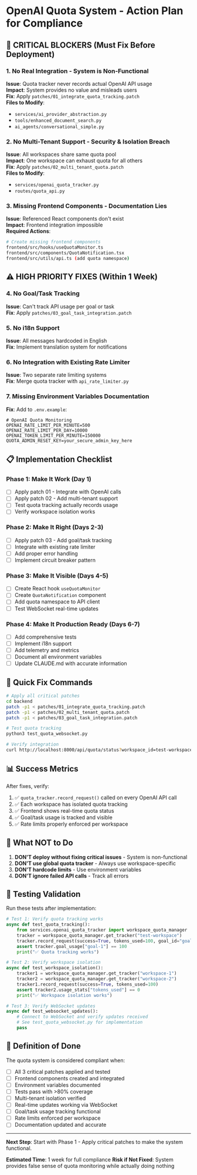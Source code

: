# OpenAI Quota System - Action Plan for Compliance

## 🚨 CRITICAL BLOCKERS (Must Fix Before Deployment)

### 1. **No Real Integration** - System is Non-Functional
**Issue**: Quota tracker never records actual OpenAI API usage  
**Impact**: System provides no value and misleads users  
**Fix**: Apply `patches/01_integrate_quota_tracking.patch`  
**Files to Modify**:
- `services/ai_provider_abstraction.py`
- `tools/enhanced_document_search.py`
- `ai_agents/conversational_simple.py`

### 2. **No Multi-Tenant Support** - Security & Isolation Breach
**Issue**: All workspaces share same quota pool  
**Impact**: One workspace can exhaust quota for all others  
**Fix**: Apply `patches/02_multi_tenant_quota.patch`  
**Files to Modify**:
- `services/openai_quota_tracker.py`
- `routes/quota_api.py`

### 3. **Missing Frontend Components** - Documentation Lies
**Issue**: Referenced React components don't exist  
**Impact**: Frontend integration impossible  
**Required Actions**:
```bash
# Create missing frontend components
frontend/src/hooks/useQuotaMonitor.ts
frontend/src/components/QuotaNotification.tsx
frontend/src/utils/api.ts (add quota namespace)
```

## ⚠️ HIGH PRIORITY FIXES (Within 1 Week)

### 4. **No Goal/Task Tracking**
**Issue**: Can't track API usage per goal or task  
**Fix**: Apply `patches/03_goal_task_integration.patch`  

### 5. **No i18n Support**
**Issue**: All messages hardcoded in English  
**Fix**: Implement translation system for notifications

### 6. **No Integration with Existing Rate Limiter**
**Issue**: Two separate rate limiting systems  
**Fix**: Merge quota tracker with `api_rate_limiter.py`

### 7. **Missing Environment Variables Documentation**
**Fix**: Add to `.env.example`:
```env
# OpenAI Quota Monitoring
OPENAI_RATE_LIMIT_PER_MINUTE=500
OPENAI_RATE_LIMIT_PER_DAY=10000
OPENAI_TOKEN_LIMIT_PER_MINUTE=150000
QUOTA_ADMIN_RESET_KEY=your_secure_admin_key_here
```

## 📋 Implementation Checklist

### Phase 1: Make It Work (Day 1)
- [ ] Apply patch 01 - Integrate with OpenAI calls
- [ ] Apply patch 02 - Add multi-tenant support
- [ ] Test quota tracking actually records usage
- [ ] Verify workspace isolation works

### Phase 2: Make It Right (Days 2-3)
- [ ] Apply patch 03 - Add goal/task tracking
- [ ] Integrate with existing rate limiter
- [ ] Add proper error handling
- [ ] Implement circuit breaker pattern

### Phase 3: Make It Visible (Days 4-5)
- [ ] Create React hook `useQuotaMonitor`
- [ ] Create `QuotaNotification` component
- [ ] Add quota namespace to API client
- [ ] Test WebSocket real-time updates

### Phase 4: Make It Production Ready (Days 6-7)
- [ ] Add comprehensive tests
- [ ] Implement i18n support
- [ ] Add telemetry and metrics
- [ ] Document all environment variables
- [ ] Update CLAUDE.md with accurate information

## 🔧 Quick Fix Commands

```bash
# Apply all critical patches
cd backend
patch -p1 < patches/01_integrate_quota_tracking.patch
patch -p1 < patches/02_multi_tenant_quota.patch
patch -p1 < patches/03_goal_task_integration.patch

# Test quota tracking
python3 test_quota_websocket.py

# Verify integration
curl http://localhost:8000/api/quota/status?workspace_id=test-workspace
```

## 📊 Success Metrics

After fixes, verify:
1. ✅ `quota_tracker.record_request()` called on every OpenAI API call
2. ✅ Each workspace has isolated quota tracking
3. ✅ Frontend shows real-time quota status
4. ✅ Goal/task usage is tracked and visible
5. ✅ Rate limits properly enforced per workspace

## 🚫 What NOT to Do

1. **DON'T deploy without fixing critical issues** - System is non-functional
2. **DON'T use global quota tracker** - Always use workspace-specific
3. **DON'T hardcode limits** - Use environment variables
4. **DON'T ignore failed API calls** - Track all errors

## 📝 Testing Validation

Run these tests after implementation:

```python
# Test 1: Verify quota tracking works
async def test_quota_tracking():
    from services.openai_quota_tracker import workspace_quota_manager
    tracker = workspace_quota_manager.get_tracker("test-workspace")
    tracker.record_request(success=True, tokens_used=100, goal_id="goal-1")
    assert tracker.goal_usage["goal-1"] == 100
    print("✅ Quota tracking works")

# Test 2: Verify workspace isolation
async def test_workspace_isolation():
    tracker1 = workspace_quota_manager.get_tracker("workspace-1")
    tracker2 = workspace_quota_manager.get_tracker("workspace-2")
    tracker1.record_request(success=True, tokens_used=100)
    assert tracker2.usage_stats["tokens_used"] == 0
    print("✅ Workspace isolation works")

# Test 3: Verify WebSocket updates
async def test_websocket_updates():
    # Connect to WebSocket and verify updates received
    # See test_quota_websocket.py for implementation
    pass
```

## 🎯 Definition of Done

The quota system is considered compliant when:
- [ ] All 3 critical patches applied and tested
- [ ] Frontend components created and integrated
- [ ] Environment variables documented
- [ ] Tests pass with >80% coverage
- [ ] Multi-tenant isolation verified
- [ ] Real-time updates working via WebSocket
- [ ] Goal/task usage tracking functional
- [ ] Rate limits enforced per workspace
- [ ] Documentation updated and accurate

---

**Next Step**: Start with Phase 1 - Apply critical patches to make the system functional.

**Estimated Time**: 1 week for full compliance
**Risk if Not Fixed**: System provides false sense of quota monitoring while actually doing nothing